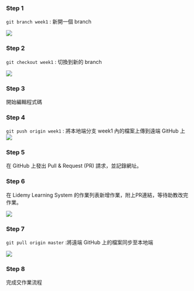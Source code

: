 ### Step 1
`git branch week1` : 新開一個 branch 

![](https://i.imgur.com/gS5ItLh.png)

### Step 2
`git checkout week1` : 切換到新的 branch

![](https://i.imgur.com/xpipn2B.png)

### Step 3
開始編輯程式碼

### Step 4
`git push origin week1` : 將本地端分支 week1 內的檔案上傳到遠端 GitHub 上
![](https://i.imgur.com/HuJDD3v.png)

### Step 5
在 GitHub 上發出 Pull & Request (PR) 請求，並記錄網址。

### Step 6
在 Lidemy Learning System 的作業列表新增作業，附上PR連結，等待助教改完作業。

![](https://i.imgur.com/UAr8Ys6.png)

### Step 7
`git pull origin master` :將遠端 GitHub 上的檔案同步至本地端 

![](https://i.imgur.com/6ahRMjY.png)
### Step 8
完成交作業流程

